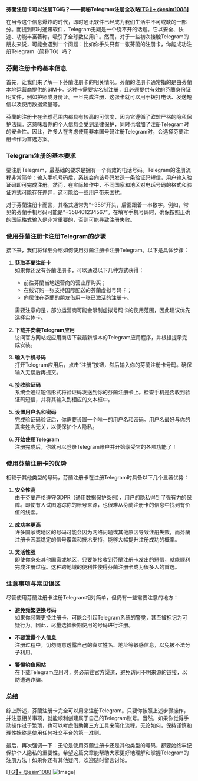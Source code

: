 **芬蘭注册卡可以注册TG吗？——揭秘Telegram注册全攻略[[TG💪+ @esim1088](https://t.me/s/esim1088)]**

在当今这个信息爆炸的时代，即时通讯软件已经成为我们生活中不可或缺的一部分。而提到即时通讯软件，Telegram无疑是一个绕不开的话题。它以安全、快速、功能丰富著称，吸引了全球数亿用户。然而，对于一些初次接触Telegram的朋友来说，可能会遇到一个问题：比如你手头只有一张芬蘭的注册卡，你能成功注册Telegram（简称TG）吗？

### 芬蘭注册卡的基本信息

首先，让我们来了解一下芬蘭注册卡的相关情况。芬蘭的注册卡通常指的是由芬蘭本地运营商提供的SIM卡。这种卡需要实名制注册，且必须提供有效的芬蘭身份证明文件，例如护照或身份证。一旦完成注册，这张卡就可以用于拨打电话、发送短信以及使用数据流量等。

芬蘭的注册卡在全球范围内都具有较高的可信度，因为它遵循了欧盟严格的隐私保护法规。这意味着你的个人信息会受到法律保护，同时也增加了注册Telegram时的安全性。因此，许多人在考虑使用非本国号码注册Telegram时，会选择芬蘭注册卡作为首选方案。

### Telegram注册的基本要求

要注册Telegram，最基础的要求是拥有一个有效的电话号码。Telegram的注册流程非常简单：输入手机号码后，系统会向该号码发送一条验证码短信，用户输入验证码即可完成注册。然而，在实际操作中，不同国家和地区对电话号码的格式和验证方式可能存在差异，这可能给一些用户带来困扰。

对于芬蘭注册卡而言，其格式通常为“+358”开头，后面跟着一串数字。例如，常见的芬蘭手机号码可能是“+358401234567”。在填写手机号码时，确保按照正确的国际格式输入是非常重要的，否则可能导致注册失败。

### 使用芬蘭注册卡注册Telegram的步骤

接下来，我们将详细介绍如何使用芬蘭注册卡注册Telegram。以下是具体步骤：

1. **获取芬蘭注册卡**  
   如果你还没有芬蘭注册卡，可以通过以下几种方式获得：
   - 前往芬蘭当地运营商的营业厅购买；
   - 在线订购一张支持国际配送的芬蘭虚拟号码卡；
   - 向居住在芬蘭的朋友借用一张已激活的注册卡。

   需要注意的是，部分运营商可能会限制虚拟号码卡的使用范围，因此建议优先选择实体卡。

2. **下载并安装Telegram应用**  
   访问官方网站或应用商店下载最新版本的Telegram应用程序，并根据提示完成安装。

3. **输入手机号码**  
   打开Telegram应用后，点击“注册”按钮，然后输入你的芬蘭注册卡号码。确保输入无误后再提交。

4. **接收验证码**  
   系统会通过短信形式将验证码发送到你的芬蘭注册卡上。检查手机是否收到验证码短信，并将其输入到相应的文本框中。

5. **设置用户名和密码**  
   完成验证码验证后，你需要设置一个唯一的用户名和密码。用户名最好与你的真实姓名无关，以便保护个人隐私。

6. **开始使用Telegram**  
   注册完成后，你就可以登录Telegram账户并开始享受它的各项功能了！

### 使用芬蘭注册卡的优势

相较于其他类型的号码，芬蘭注册卡在注册Telegram时具备以下几个显著优势：

1. **安全性高**  
   由于芬蘭严格遵守GDPR（通用数据保护条例），用户的隐私得到了强有力的保障。即使有人试图追踪你的账号来源，也很难从芬蘭注册卡的信息中找到有价值的线索。

2. **成功率更高**  
   许多国家或地区的号码可能会因为网络问题或其他原因导致注册失败，而芬蘭注册卡因其稳定的信号覆盖和技术支持，能够大幅提升注册成功的概率。

3. **灵活性强**  
   即使你身处其他国家或地区，只要能接收到芬蘭注册卡发出的短信，就能顺利完成注册过程。这种跨地域的便利性使得芬蘭注册卡成为很多人的首选。

### 注意事项与常见误区

尽管使用芬蘭注册卡注册Telegram相对简单，但仍有一些需要注意的地方：

- **避免频繁更换号码**  
  如果你频繁更换注册卡，可能会引起Telegram系统的警觉，甚至被标记为可疑行为。因此，尽量选择长期使用的号码进行注册。

- **不要泄露个人信息**  
  注册过程中，切勿随意透露自己的真实姓名、地址等敏感信息，以免被不法分子利用。

- **警惕钓鱼网站**  
  在下载Telegram应用时，务必前往官方渠道，避免访问不明来源的链接，以防遭遇诈骗。

### 总结

综上所述，芬蘭注册卡完全可以用来注册Telegram。只要你按照上述步骤操作，并注意相关事项，就能顺利创建属于自己的Telegram账号。当然，如果你觉得手动操作过于繁琐，也可以考虑借助第三方工具来简化流程。无论如何，保持谨慎和理性始终是使用任何社交平台的第一准则。

最后，再次强调一下：无论是使用芬蘭注册卡还是其他类型的号码，都要始终牢记保护个人隐私的重要性。希望这篇文章能帮助大家更好地理解和掌握Telegram的注册方法！如果你还有其他疑问，欢迎随时留言讨论。

[[TG💪+ @esim1088](https://t.me/s/esim1088) ![Image](https://i.postimg.cc/4NQfJmqS/Snipaste-2025-05-13-00-14-12.png)]